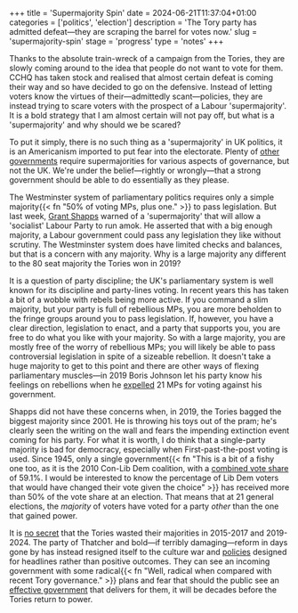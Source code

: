 +++
title = 'Supermajority Spin'
date = 2024-06-21T11:37:04+01:00
categories = ['politics', 'election']
description = 'The Tory party has admitted defeat—they are scraping the barrel for votes now.'
slug = 'supermajority-spin'
stage = 'progress'
type = 'notes'
+++

Thanks to the absolute train-wreck of a campaign from the Tories, they are slowly coming around to the idea that people do not want to vote for them. CCHQ has taken stock and realised that almost certain defeat is coming their way and so have decided to go on the defensive. Instead of letting voters know the virtues of their—admittedly scant—policies, they are instead trying to scare voters with the prospect of a Labour 'supermajority'. It is a bold strategy that I am almost certain will not pay off, but what is a 'supermajority' and why should we be scared?

To put it simply, there is no such thing as a 'supermajority' in UK politics, it is an Americanism imported to put fear into the electorate. Plenty of [other governments](https://en.wikipedia.org/wiki/Supermajority#Use_in_governments_around_the_world) require supermajorities for various aspects of governance, but not the UK. We're under the belief—rightly or wrongly—that a strong government should be able to do essentially as they please.

The Westminster system of parliamentary politics requires only a simple majority{{< fn "50% of voting MPs, plus one." >}} to pass legislation. But last week, [Grant Shapps](https://www.bbc.co.uk/news/articles/cv221jple3jo) warned of a 'supermajority' that will allow a 'socialist' Labour Party to run amok. He asserted that with a big enough majority, a Labour government could pass any legislation they like without scrutiny. The Westminster system does have limited checks and balances, but that is a concern with any majority. Why is a large majority any different to the 80 seat majority the Tories won in 2019?

It is a question of party discipline; the UK's parliamentary system is well known for its discipline and party-lines voting. In recent years this has taken a bit of a wobble with rebels being more active. If you command a slim majority, but your party is full of rebellious MPs, you are more beholden to the fringe groups around you to pass legislation. If, however, you have a clear direction, legislation to enact, and a party that supports you, you are free to do what you like with your majority. So with a large majority, you are mostly free of the worry of rebellious MPs; you will likely be able to pass controversial legislation in spite of a sizeable rebellion. It doesn't take a huge majority to get to this point and there are other ways of flexing parliamentary muscles—in 2019 Boris Johnson let his party know his feelings on rebellions when he [expelled](https://www.bbc.co.uk/news/uk-politics-49563357) 21 MPs for voting against his government.

Shapps did not have these concerns when, in 2019, the Tories bagged the biggest majority since 2001. He is throwing his toys out of the pram; he's clearly seen the writing on the wall and fears the impending extinction event coming for his party. For what it is worth, I do think that a single-party majority is bad for democracy, especially when First-past-the-post voting is used. Since 1945, only a single government{{< fn "This is a bit of a fishy one too, as it is the 2010 Con-Lib Dem coalition, with a [combined vote share](https://en.wikipedia.org/wiki/List_of_United_Kingdom_general_elections#21st_century) of 59.1%. I would be interested to know the percentage of Lib Dem voters that would have changed their vote given the choice" >}} has received more than 50% of the vote share at an election. That means that at 21 general elections, the *majority* of voters have voted for a party *other* than the one that gained power.

It is [no secret](https://www.prospectmagazine.co.uk/politics/elections/general-election-2024/66929/the-myth-of-a-labour-supermajority) that the Tories wasted their majorities in 2015-2017 and 2019-2024. The party of Thatcher and bold—if terribly damaging—reform in days gone by has instead resigned itself to the culture war and [policies](https://inews.co.uk/news/politics/rishis-in-la-la-land-tory-critics-sunaks-rwanda-plan-wont-work-3019031) designed for headlines rather than positive outcomes. They can see an incoming government with some radical{{< fn "Well, radical when compared with recent Tory governance." >}} plans and fear that should the public see an [effective government](https://unresolved-contradictions.co.uk/essays/delivery-problem/) that delivers for them, it will be decades before the Tories return to power.